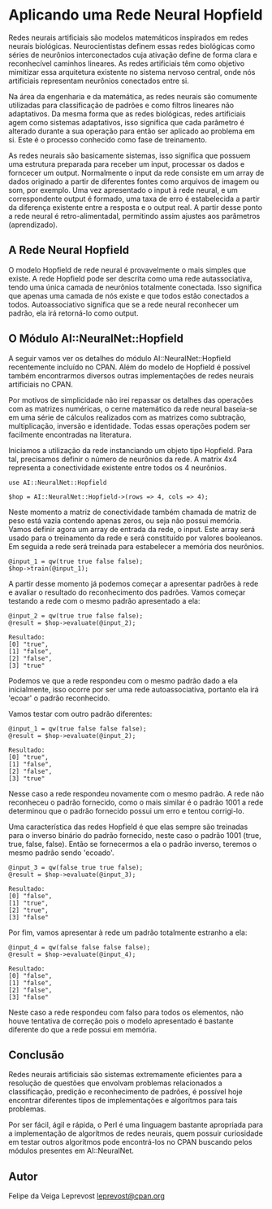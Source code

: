 Aplicando uma Rede Neural Hopfield
==================================

Redes neurais artificiais são modelos matemáticos inspirados em redes neurais biológicas. Neurocientistas definem essas redes biológicas como séries de neurônios interconectados
cuja ativação define de forma clara e reconhecível caminhos lineares. As redes artificiais têm como objetivo mimitizar essa arquitetura existente no sistema nervoso central, onde nós artificiais representam neurônios conectados entre si.

Na área da engenharia e da matemática, as redes neurais são comumente utilizadas para classificação de padrões e como filtros lineares não adaptativos. Da mesma forma que as
redes biológicas, redes artificiais agem como sistemas adaptativos, isso significa que cada parâmetro é alterado durante a sua operação para então ser aplicado ao problema em si.
Este é o processo conhecido como fase de treinamento.

As redes neurais são basicamente sistemas, isso significa que possuem uma estrutura preparada para receber um input, processar os dados e forncecer um output. Normalmente o input
da rede consiste em um array de dados originado a partir de diferentes fontes como arquivos de imagem ou som, por exemplo. Uma vez apresentado o input à rede neural, e um
correspondente output é formado, uma taxa de erro é estabelecida a partir da diferença existente entre a resposta e o output real. A partir desse ponto a rede neural é retro-alimentadal, permitindo assim ajustes aos parâmetros (aprendizado).

A Rede Neural Hopfield
----------------------

O modelo Hopfield de rede neural é provavelmente o mais simples que existe. A rede Hopfield pode ser descrita como uma rede autassociativa, tendo uma única camada de neurônios
totalmente conectada. Isso significa que apenas uma camada de nós existe e que todos estão conectados a todos. Autoassociativo significa que se a rede neural reconhecer um padrão,
ela irá retorná-lo como output.

O Módulo AI::NeuralNet::Hopfield
-------------------------------

A seguir vamos ver os detalhes do módulo AI::NeuralNet::Hopfield recentemente incluído no CPAN. Além do modelo de Hopfield é possível também encontrarmos diversos outras 
implementações de redes neurais artificiais no CPAN.

Por motivos de simplicidade não irei repassar os detalhes das operações com as matrizes numéricas, o cerne matemático da rede neural baseia-se em uma série de cálculos realizados
com as matrizes como subtração, multiplicação, inversão e identidade. Todas essas operações podem ser facilmente encontradas na literatura.

Iniciamos a utilização da rede instanciando um objeto tipo Hopfield. Para tal, precisamos definir o número de neurônios da rede. A matrix 4x4 representa a conectividade existente entre todos os 4 neurônios. 
	
	use AI::NeuralNet::Hopfield
	
	$hop = AI::NeuralNet::Hopfield->(rows => 4, cols => 4);

Neste momento a matriz de conectividade também chamada de matriz de peso está vazia contendo apenas zeros, ou seja não possui memória.
Vamos definir agora um array de entrada da rede, o input. Este array será usado para o treinamento da rede e será constituído por valores booleanos. Em seguida a rede será treinada
para estabelecer a memória dos neurônios.

	@input_1 = qw(true true false false);
	$hop->train(@input_1);

A partir desse momento já podemos começar a apresentar padrões à rede e avaliar o resultado do reconhecimento dos padrões. Vamos começar testando a rede com o mesmo padrão
apresentado a ela:

	@input_2 = qw(true true false false);
	@result = $hop->evaluate(@input_2);
	
	Resultado:
	[0] "true",
	[1] "false",
	[2] "false",
	[3] "true"

Podemos ve que a rede respondeu com o mesmo padrão dado a ela inicialmente, isso ocorre por ser uma rede autoassociativa, portanto ela irá 'ecoar' o padrão reconhecido.

Vamos testar com outro padrão diferentes:

	@input_1 = qw(true false false false);
	@result = $hop->evaluate(@input_2);
	
	Resultado:
	[0] "true",
	[1] "false",
	[2] "false",
	[3] "true"

Nesse caso a rede respondeu novamente com o mesmo padrão. A rede não reconheceu o padrão fornecido, como o mais similar é o padrão 1001 a rede determinou que o padrão fornecido
possui um erro e tentou corrigi-lo.

Uma característica das redes Hopfield é que elas sempre são treinadas para o inverso binário do padrão fornecido, neste caso o padrão 1001 (true, true, false, false). Então
se fornecermos a ela o padrão inverso, teremos o mesmo padrão sendo 'ecoado'.

	@input_3 = qw(false true true false);
	@result = $hop->evaluate(@input_3);
	
	Resultado:
	[0] "false",
	[1] "true",
	[2] "true",
	[3] "false"

Por fim, vamos apresentar à rede um padrão totalmente estranho a ela:

	@input_4 = qw(false false false false);
	@result = $hop->evaluate(@input_4);
	
	Resultado:
	[0] "false",
	[1] "false",
	[2] "false",
	[3] "false"

Neste caso a rede respondeu com falso para todos os elementos, não houve tentativa de correção pois o modelo apresentado é bastante diferente do que a rede possui em memória.

Conclusão
---------

Redes neurais artificiais são sistemas extremamente eficientes para a resolução de questões que envolvam problemas relacionados a classificação, predição e reconhecimento de
padrões, é possível hoje encontrar diferentes tipos de implementações e algorítmos para tais problemas.

Por ser fácil, ágil e rápida, o Perl é uma linguagem bastante apropriada para a implementação de algorítmos de redes neurais, quem possuir curiosidade em testar outros algorítmos
pode encontrá-los no CPAN buscando pelos módulos presentes em AI::NeuralNet.

Autor
----
Felipe da Veiga Leprevost
leprevost@cpan.org

















